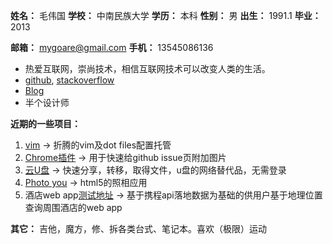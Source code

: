 **姓名：** 毛伟国  **学校：** 中南民族大学  **学历：** 本科  **性别：** 男  **出生：** 1991.1  **毕业：** 2013

**邮箱：** mygoare@gmail.com  **手机：** 13545086136

* 热爱互联网，崇尚技术，相信互联网技术可以改变人类的生活。
* [github](https://github.com/mygoare), [stackoverflow](http://stackoverflow.com/users/875788/mygoare)
* [Blog](http://mygoare.com)
* 半个设计师

**近期的一些项目：**

1.  [vim](https://github.com/mygoare/.vim)  ->  折腾的vim及dot files配置托管
1.  [Chrome插件](https://github.com/mygoare/fussExt)  ->  用于快速给github issue页附加图片
2.  [云U盘](http://upan.us)  ->  快速分享，转移，取得文件，u盘的网络替代品，无需登录
3.  [Photo you](http://www.upan.us/Photoyou) ->  html5的照相应用
4.  酒店web app[测试地址](http://121.199.23.154/hotel/)  ->  基于携程api落地数据为基础的供用户基于地理位置查询周围酒店的web app

**其它：** 吉他，魔方，修、拆各类台式、笔记本。喜欢（极限）运动
